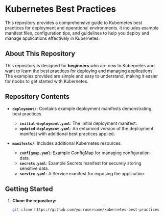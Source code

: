 # Kubernetes Best Practices

This repository provides a comprehensive guide to Kubernetes best practices for deployment and operational environments. It includes example manifest files, configuration tips, and guidelines to help you deploy and manage applications effectively in Kubernetes.

## About This Repository

This repository is designed for **beginners** who are new to Kubernetes and want to learn the best practices for deploying and managing applications. The examples provided are simple and easy to understand, making it easier for noobs to get started with Kubernetes.

## Repository Contents

- **`deployment/`**: Contains example deployment manifests demonstrating best practices.
  - **`initial-deployment.yaml`**: The initial deployment manifest.
  - **`updated-deployment.yaml`**: An enhanced version of the deployment manifest with additional best practices applied.

- **`manifests/`**: Includes additional Kubernetes resources.
  - **`configmap.yaml`**: Example ConfigMap for managing configuration data.
  - **`secrets.yaml`**: Example Secrets manifest for securely storing sensitive data.
  - **`service.yaml`**: A Service manifest for exposing the application.

## Getting Started

1. **Clone the repository:**

   ```bash
   git clone https://github.com/yourusername/kubernetes-best-practices.git


